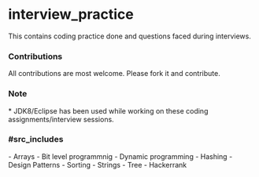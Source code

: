 # interview_practice

This contains coding practice done and questions faced during interviews.

<h3>Contributions</h3>
All contributions are most welcome. Please fork it and contribute.

<h3>Note</h3>
* JDK8/Eclipse has been used while working on these coding assignments/interview sessions.

<h3>#src_includes</h3>
	- Arrays
	- Bit level programmnig
	- Dynamic programming
	- Hashing
	- Design Patterns
	- Sorting
	- Strings
	- Tree
	- Hackerrank
